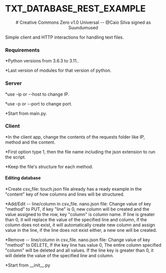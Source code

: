 # TXT_DATABASE_REST_EXAMPLE
<p align="center"># Creative Commons Zero v1.0 Universal -- @Caio Silva signed as Suundumused</p>
Simple client and HTTP interactions for handling text files.

<h3>Requirements</h2>
<p>*Python versions from 3.6.3 to 3.11..</p>
<p>*Last version of modules for that version of python.</p>
<p></p>
<h3>Server</h3>
<p>*use -ip or --host to change IP.</p>
<p>*use -p or --port to change port.</p>
<p>*Start from main.py.</p>
<p></p>
<h3>Client</h3>
<p>*In the client app, change the contents of the requests folder like IP, method and the content.</p>
<p>*First option type 1, then the file name including the json extension to run the script.</p>
<p>*Keep the file's structure for each method.</p>
<h4>Editing database</h4>
<p>*Create csv_file: touch.json file already has a ready example in the "content" key of how columns and lines will be structured.</p>
<p>*Add/Edit -- line/column in csv_file. nano.json file: Change value of key "method" to PUT, if key "line" is 0, new column will be created
  and the value assigned to the row, key "column" is column name. If line is greater than 0, it will replace the value of the specified 
  line and column, if the column does not exist, it will automatically create new column and assign value in the line, if the line does not exist either, 
  a new one will be created.</p>
<p>*Remove -- line/column in csv_file. nano.json file: Change value of key "method" to DELETE, If the key line has value 0, The entire column specified 
  "column" will be deleted and all values. If the line key is greater than 0, it will delete the value of the specified line and column.</p>
<p>*Start from __init__.py</p>
